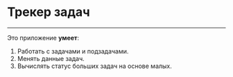 # Трекер задач 
___

Это приложение **умеет**:
1. Работать с задачами и подзадачами.
2. Менять данные задач.
3. Вычислять статус больших задач на основе малых.
